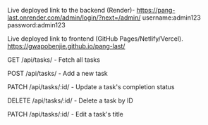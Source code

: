 Live deployed link to the backend (Render)-
https://pang-last.onrender.com/admin/login/?next=/admin/
username:admin123
password:admin123

Live deployed link to frontend (GitHub Pages/Netlify/Vercel).
https://gwapobenjie.github.io/pang-last/

GET /api/tasks/ - Fetch all tasks

POST /api/tasks/ - Add a new task

PATCH /api/tasks/:id/ - Update a task's completion status

DELETE /api/tasks/:id/ - Delete a task by ID

PATCH /api/tasks/:id/ - Edit a task's title

